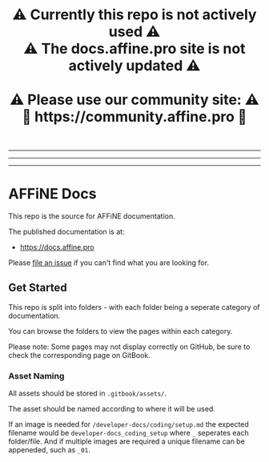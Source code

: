 <h1 align="center"> 
⚠️ Currently this repo is not actively used ⚠️ 
<br/>
⚠️ The docs.affine.pro site is not actively updated ⚠️ 
<br/><br/>
⚠️ Please use our community site: ⚠️ 
<br />
🫱 https://community.affine.pro 🫲
</h1>
<br/>


---
---
---

# AFFiNE Docs

This repo is the source for AFFiNE documentation.

The published documentation is at:

- https://docs.affine.pro

Please [file an issue](https://github.com/toeverything/AFFiNE-docs/issues) if you can't find what you are looking for.

## Get Started

This repo is split into folders - with each folder being a seperate category of documentation.

You can browse the folders to view the pages within each category.

Please note: Some pages may not display correctly on GitHub, be sure to check the corresponding page on GitBook.

### Asset Naming

All assets should be stored in ```.gitbook/assets/```.

The asset should be named according to where it will be used.

If an image is needed for ```/developer-docs/coding/setup.md``` the expected filename would be ```developer-docs_coding_setup``` where ```_``` seperates each folder/file. And if multiple images are required a unique filename can be appeneded, such as ```_01```.
